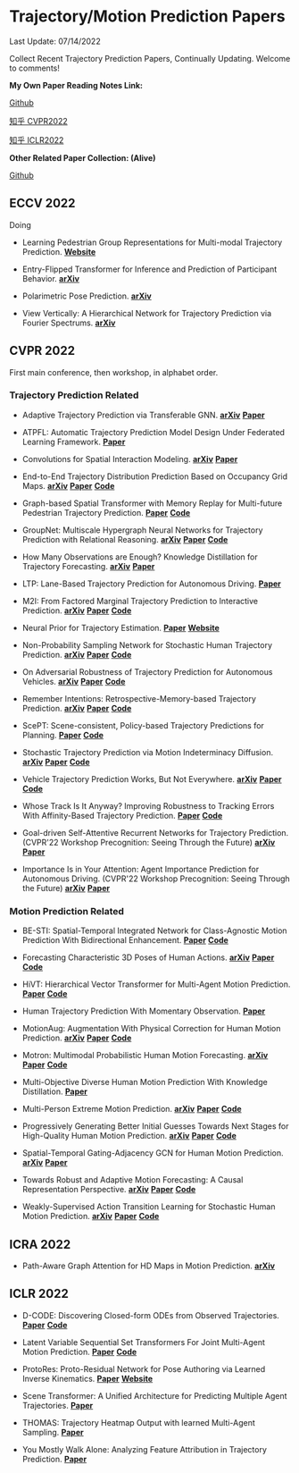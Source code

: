 # Trajectory/Motion Prediction Papers  

Last Update: 07/14/2022

Collect Recent Trajectory Prediction Papers, Continually Updating.
Welcome to comments!

**My Own Paper Reading Notes Link:**

[Github](https://github.com/colorfulfuture/Trajectory_Prediction_Papers/blob/main/Reading%20Notes.md)

[知乎 CVPR2022](https://zhuanlan.zhihu.com/p/480433722) 

[知乎 ICLR2022](https://zhuanlan.zhihu.com/p/470023167)

**Other Related Paper Collection: (Alive)**

[Github](https://github.com/aras62/vision-based-prediction)

## ECCV 2022
Doing
- Learning Pedestrian Group Representations for Multi-modal Trajectory Prediction.
**[Website](https://inhwanbae.github.io/publication/gpgraph/#)**

- Entry-Flipped Transformer for Inference and Prediction of Participant Behavior.
**[arXiv](https://arxiv.org/abs/2207.06235)**

- Polarimetric Pose Prediction.
**[arXiv](https://arxiv.org/abs/2112.03810)**

- View Vertically: A Hierarchical Network for Trajectory Prediction via Fourier Spectrums.
**[arXiv](https://arxiv.org/abs/2110.07288)**


## CVPR 2022
First main conference, then workshop, in alphabet order.

### Trajectory Prediction Related

- Adaptive Trajectory Prediction via Transferable GNN. 
**[arXiv](https://arxiv.org/abs/2203.05046)**
**[Paper](https://openaccess.thecvf.com/content/CVPR2022/papers/Xu_Adaptive_Trajectory_Prediction_via_Transferable_GNN_CVPR_2022_paper.pdf)**

- ATPFL: Automatic Trajectory Prediction Model Design Under Federated Learning Framework.
**[Paper](https://openaccess.thecvf.com/content/CVPR2022/papers/Wang_ATPFL_Automatic_Trajectory_Prediction_Model_Design_Under_Federated_Learning_Framework_CVPR_2022_paper.pdf)**

- Convolutions for Spatial Interaction Modeling.
**[arXiv](https://arxiv.org/abs/2104.07182)**
**[Paper](https://openaccess.thecvf.com/content/CVPR2022/papers/Su_Convolutions_for_Spatial_Interaction_Modeling_CVPR_2022_paper.pdf)**

- End-to-End Trajectory Distribution Prediction Based on Occupancy Grid Maps.
**[arXiv](https://arxiv.org/abs/2203.16910)**
**[Paper](https://openaccess.thecvf.com/content/CVPR2022/papers/Guo_End-to-End_Trajectory_Distribution_Prediction_Based_on_Occupancy_Grid_Maps_CVPR_2022_paper.pdf)**
**[Code](https://github.com/Kguo-cs/TDOR)**

- Graph-based Spatial Transformer with Memory Replay for Multi-future Pedestrian Trajectory Prediction.
**[Paper](https://openaccess.thecvf.com/content/CVPR2022/papers/Li_Graph-Based_Spatial_Transformer_With_Memory_Replay_for_Multi-Future_Pedestrian_Trajectory_CVPR_2022_paper.pdf)**
**[Code](https://github.com/Jacobieee/ST-MR)**

- GroupNet: Multiscale Hypergraph Neural Networks for Trajectory Prediction with Relational Reasoning.
**[arXiv](https://arxiv.org/abs/2204.08770)**
**[Paper](https://openaccess.thecvf.com/content/CVPR2022/papers/Xu_GroupNet_Multiscale_Hypergraph_Neural_Networks_for_Trajectory_Prediction_With_Relational_CVPR_2022_paper.pdf)**
**[Code](https://github.com/MediaBrain-SJTU/GroupNet)**

- How Many Observations are Enough? Knowledge Distillation for Trajectory Forecasting.
**[arXiv](https://arxiv.org/abs/2203.04781)**
**[Paper](https://openaccess.thecvf.com/content/CVPR2022/papers/Monti_How_Many_Observations_Are_Enough_Knowledge_Distillation_for_Trajectory_Forecasting_CVPR_2022_paper.pdf)**

- LTP: Lane-Based Trajectory Prediction for Autonomous Driving.
**[Paper](https://openaccess.thecvf.com/content/CVPR2022/papers/Wang_LTP_Lane-Based_Trajectory_Prediction_for_Autonomous_Driving_CVPR_2022_paper.pdf)**

- M2I: From Factored Marginal Trajectory Prediction to Interactive Prediction.
**[arXiv](https://arxiv.org/abs/2202.11884)**
**[Paper](https://openaccess.thecvf.com/content/CVPR2022/papers/Sun_M2I_From_Factored_Marginal_Trajectory_Prediction_to_Interactive_Prediction_CVPR_2022_paper.pdf)**
**[Code](https://github.com/Tsinghua-MARS-Lab/M2I)**

- Neural Prior for Trajectory Estimation.
**[Paper](https://openaccess.thecvf.com/content/CVPR2022/papers/Wang_Neural_Prior_for_Trajectory_Estimation_CVPR_2022_paper.pdf)**
**[Website](https://mightychaos.github.io/projects/cvpr22/supplementary/supp.html)**

- Non-Probability Sampling Network for Stochastic Human Trajectory Prediction.
**[arXiv](https://arxiv.org/abs/2203.13471)**
**[Paper](https://openaccess.thecvf.com/content/CVPR2022/papers/Bae_Non-Probability_Sampling_Network_for_Stochastic_Human_Trajectory_Prediction_CVPR_2022_paper.pdf)**
**[Code](https://github.com/inhwanbae/NPSN)**

- On Adversarial Robustness of Trajectory Prediction for Autonomous Vehicles.
**[arXiv](https://arxiv.org/abs/2201.05057)**
**[Paper](https://openaccess.thecvf.com/content/CVPR2022/papers/Zhang_On_Adversarial_Robustness_of_Trajectory_Prediction_for_Autonomous_Vehicles_CVPR_2022_paper.pdf)**
**[Code](https://github.com/zqzqz/AdvTrajectoryPrediction)**

- Remember Intentions: Retrospective-Memory-based Trajectory Prediction.
**[arXiv](https://arxiv.org/abs/2203.11474)**
**[Paper](https://openaccess.thecvf.com/content/CVPR2022/papers/Xu_Remember_Intentions_Retrospective-Memory-Based_Trajectory_Prediction_CVPR_2022_paper.pdf)**
**[Code](https://github.com/MediaBrain-SJTU/MemoNet)**

- ScePT: Scene-consistent, Policy-based Trajectory Predictions for Planning.
**[Paper](https://openaccess.thecvf.com/content/CVPR2022/papers/Chen_ScePT_Scene-Consistent_Policy-Based_Trajectory_Predictions_for_Planning_CVPR_2022_paper.pdf)**
**[Code](https://github.com/nvr-avg/ScePT)**

- Stochastic Trajectory Prediction via Motion Indeterminacy Diffusion.
**[arXiv](https://arxiv.org/abs/2203.13777)**
**[Paper](https://openaccess.thecvf.com/content/CVPR2022/papers/Gu_Stochastic_Trajectory_Prediction_via_Motion_Indeterminacy_Diffusion_CVPR_2022_paper.pdf)**
**[Code](https://github.com/gutianpei/MID)**

- Vehicle Trajectory Prediction Works, But Not Everywhere.
**[arXiv](https://arxiv.org/abs/2112.03909)**
**[Paper](https://openaccess.thecvf.com/content/CVPR2022/papers/Bahari_Vehicle_Trajectory_Prediction_Works_but_Not_Everywhere_CVPR_2022_paper.pdf)**
**[Code](https://github.com/vita-epfl/s-attack)**

- Whose Track Is It Anyway? Improving Robustness to Tracking Errors With Affinity-Based Trajectory Prediction.
**[Paper](https://openaccess.thecvf.com/content/CVPR2022/papers/Weng_Whose_Track_Is_It_Anyway_Improving_Robustness_to_Tracking_Errors_CVPR_2022_paper.pdf)**
**[Code](https://xinshuoweng.com/projects/Affinipred/)**

- Goal-driven Self-Attentive Recurrent Networks for Trajectory Prediction. (CVPR'22 Workshop Precognition: Seeing Through the Future)
**[arXiv](https://arxiv.org/abs/2204.11561)**
**[Paper](https://openaccess.thecvf.com/content/CVPR2022W/Precognition/papers/Chiara_Goal-Driven_Self-Attentive_Recurrent_Networks_for_Trajectory_Prediction_CVPRW_2022_paper.pdf)**

- Importance Is in Your Attention: Agent Importance Prediction for Autonomous Driving. (CVPR'22 Workshop Precognition: Seeing Through the Future)
**[arXiv](https://arxiv.org/abs/2204.09121)**
**[Paper](https://openaccess.thecvf.com/content/CVPR2022W/Precognition/papers/Hazard_Importance_Is_in_Your_Attention_Agent_Importance_Prediction_for_Autonomous_CVPRW_2022_paper.pdf)**

### Motion Prediction Related

- BE-STI: Spatial-Temporal Integrated Network for Class-Agnostic Motion Prediction With Bidirectional Enhancement.
**[Paper](https://openaccess.thecvf.com/content/CVPR2022/papers/Wang_BE-STI_Spatial-Temporal_Integrated_Network_for_Class-Agnostic_Motion_Prediction_With_Bidirectional_CVPR_2022_paper.pdf)**
**[Code](https://github.com/be-sti/be-sti)**

- Forecasting Characteristic 3D Poses of Human Actions.
**[arXiv](https://arxiv.org/abs/2011.15079)**
**[Paper](https://openaccess.thecvf.com/content/CVPR2022/papers/Diller_Forecasting_Characteristic_3D_Poses_of_Human_Actions_CVPR_2022_paper.pdf)**
**[Code](https://github.com/chrdiller/characteristic3dposes)**

- HiVT: Hierarchical Vector Transformer for Multi-Agent Motion Prediction.
**[Paper](https://openaccess.thecvf.com/content/CVPR2022/papers/Zhou_HiVT_Hierarchical_Vector_Transformer_for_Multi-Agent_Motion_Prediction_CVPR_2022_paper.pdf)**
**[Code](https://github.com/ZikangZhou/HiVT)**

- Human Trajectory Prediction With Momentary Observation.
**[Paper](https://openaccess.thecvf.com/content/CVPR2022/papers/Sun_Human_Trajectory_Prediction_With_Momentary_Observation_CVPR_2022_paper.pdf)**

- MotionAug: Augmentation With Physical Correction for Human Motion Prediction. 
**[arXiv](https://arxiv.org/abs/2203.09116)**
**[Paper](https://openaccess.thecvf.com/content/CVPR2022/papers/Maeda_MotionAug_Augmentation_With_Physical_Correction_for_Human_Motion_Prediction_CVPR_2022_paper.pdf)**
**[Code](https://github.com/meaten/MotionAug)**

- Motron: Multimodal Probabilistic Human Motion Forecasting.
**[arXiv](https://arxiv.org/abs/2203.04132)**
**[Paper](https://openaccess.thecvf.com/content/CVPR2022/papers/Salzmann_Motron_Multimodal_Probabilistic_Human_Motion_Forecasting_CVPR_2022_paper.pdf)**
**[Code](https://github.com/TUM-AAS/motron-cvpr22)**

- Multi-Objective Diverse Human Motion Prediction With Knowledge Distillation.
**[Paper](https://openaccess.thecvf.com/content/CVPR2022/papers/Ma_Multi-Objective_Diverse_Human_Motion_Prediction_With_Knowledge_Distillation_CVPR_2022_paper.pdf)**

- Multi-Person Extreme Motion Prediction.
**[arXiv](https://arxiv.org/abs/2105.08825)**
**[Paper](https://openaccess.thecvf.com/content/CVPR2022/papers/Guo_Multi-Person_Extreme_Motion_Prediction_CVPR_2022_paper.pdf)**
**[Code](https://github.com/GUO-W/MultiMotion)**

- Progressively Generating Better Initial Guesses Towards Next Stages for High-Quality Human Motion Prediction.
**[arXiv](https://arxiv.org/abs/2203.16051)**
**[Paper](https://openaccess.thecvf.com/content/CVPR2022/papers/Ma_Progressively_Generating_Better_Initial_Guesses_Towards_Next_Stages_for_High-Quality_CVPR_2022_paper.pdf)**
**[Code](https://github.com/705062791/PGBIG)**

- Spatial-Temporal Gating-Adjacency GCN for Human Motion Prediction.
**[arXiv](https://arxiv.org/abs/2203.01474)**
**[Paper](https://openaccess.thecvf.com/content/CVPR2022/papers/Zhong_Spatio-Temporal_Gating-Adjacency_GCN_for_Human_Motion_Prediction_CVPR_2022_paper.pdf)**

- Towards Robust and Adaptive Motion Forecasting: A Causal Representation Perspective.
**[arXiv](https://arxiv.org/abs/2111.14820)**
**[Paper](https://openaccess.thecvf.com/content/CVPR2022/papers/Liu_Towards_Robust_and_Adaptive_Motion_Forecasting_A_Causal_Representation_Perspective_CVPR_2022_paper.pdf)**
**[Code](https://github.com/sherwinbahmani/ynet_adaptive)**

- Weakly-Supervised Action Transition Learning for Stochastic Human Motion Prediction.
**[arXiv](https://arxiv.org/abs/2205.15608)**
**[Paper](https://openaccess.thecvf.com/content/CVPR2022/papers/Mao_Weakly-Supervised_Action_Transition_Learning_for_Stochastic_Human_Motion_Prediction_CVPR_2022_paper.pdf)**
**[Code](https://github.com/wei-mao-2019/WAT)**

## ICRA 2022
- Path-Aware Graph Attention for HD Maps in Motion Prediction.
**[arXiv](https://arxiv.org/abs/2202.13772)**

## ICLR 2022

- D-CODE: Discovering Closed-form ODEs from Observed Trajectories.
**[Paper](https://openreview.net/forum?id=wENMvIsxNN)**
**[Code](https://github.com/ZhaozhiQIAN/D-CODE-ICLR-2022)**

- Latent Variable Sequential Set Transformers For Joint Multi-Agent Motion Prediction.
**[Paper](https://openreview.net/forum?id=Dup_dDqkZC5)**
**[Code](https://gist.github.com/fgolemo/e6ff3daddcf735e8835789bbb39ece58)**

- ProtoRes: Proto-Residual Network for Pose Authoring via Learned Inverse Kinematics.
**[Paper](https://openreview.net/forum?id=s03AQxehtd_)**
**[Website](https://unity-technologies.github.io/Labs/protores.html)**

- Scene Transformer: A Unified Architecture for Predicting Multiple Agent Trajectories.
**[Paper](https://openreview.net/forum?id=Wm3EA5OlHsG)**

- THOMAS: Trajectory Heatmap Output with learned Multi-Agent Sampling.
**[Paper](https://openreview.net/forum?id=QDdJhACYrlX)**

- You Mostly Walk Alone: Analyzing Feature Attribution in Trajectory Prediction.
**[Paper](https://openreview.net/forum?id=POxF-LEqnF)**




